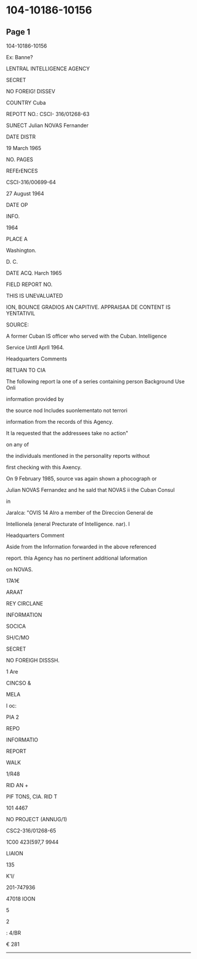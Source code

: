 # 104-10186-10156

## Page 1

104-10186-10156

Ex: Banne?

LENTRAL INTELLIGENCE AGENCY

SECRET

NO FOREIG! DISSEV

COUNTRY Cuba

REPOTT NO.: CSCI- 316/01268-63

SUNECT Julian NOVAS Fernander

DATE DISTR

19 March 1965

NO. PAGES

REFErENCES

CSCI-316/00699-64

27 August 1964

DATE OP

INFO.

1964

PLACE A

Washington.

D. C.

DATE ACQ. Harch 1965

FIELD REPORT NO.

THIS IS UNEVALUATED

ION, BOUNCE GRADIOS AN CAPITIVE. APPRAISAA DE CONTENT IS YENTATIVIL

SOURCE:

A former Cuban IS officer who served with the Cuban. Intelligence

Service Untll Aprll 1964.

Headquarters Comments

RETUAN TO CIA

The following report la one of a series containing person Background Use Onli

information provided by

the source nod Includes suonlementato not terrori

information from the records of this Agency.

It la requested that the addressees take no action"

on any of

the individuals mentloned in the personality reports without

first checking with this Axency.

On 9 February 1985, source vas again shown a phocograph or

Julian NOVAS Fernandez and he sald that NOVAS ii the Cuban Consul

in

Jaralca: "OVIS 14 Alro a member of the Direccion General de

Intellionela (eneral Precturate of Intelligence. nar). l

Headquarters Comment

Aside from the Information forwarded in the above referenced

report. thla Agency has no pertinent additional laformation

on NOVAS.

17A1€

ARAAT

REY CIRCLANE

INFORMATION

SOCICA

SH/C/MO

SECRET

NO FOREIGH DISSSH.

1 Are

CINCSO &

MELA

I oc:

PIA 2

REPO

INFORMATIO

REPORT

WALK

1/R48

RID AN +

PIF TONS, CIA. RID T

101 4467

NO PROJECT (ANNUG/1)

CSC2-316/01268-65

1C00 423(597,7 9944

LIAION

135

K'I/

201-747936

47018 lOON

5

2

: 4/BR

€ 281

---

